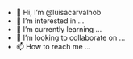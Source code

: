 - 👋 Hi, I’m @luisacarvalhob
- 👀 I’m interested in ...
- 🌱 I’m currently learning ...
- 💞️ I’m looking to collaborate on ...
- 📫 How to reach me ...

<!---
luisacarvalhob/luisacarvalhob is a ✨ special ✨ repository because its `README.md` (this file) appears on your GitHub profile.
You can click the Preview link to take a look at your changes.
--->
